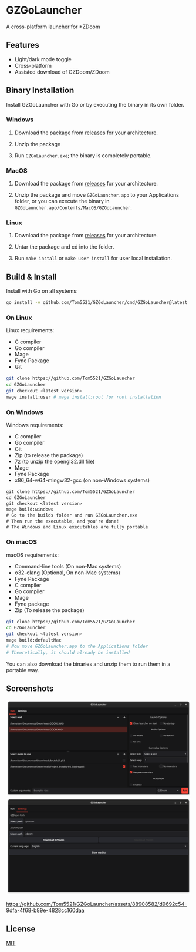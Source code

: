 # GZGoLauncher

A cross-platform launcher for *ZDoom

## Features

- Light/dark mode toggle
- Cross-platform
- Assisted download of GZDoom/ZDoom

## Binary Installation

Install GZGoLauncher with Go or by executing the binary in its own folder.

### Windows

1. Download the package from [releases](https://github.com/Tom5521/GZGoLauncher/releases/latest)
for your architecture.

2. Unzip the package

3. Run `GZGoLauncher.exe`; the binary is completely portable.

### MacOS

1. Download the package from [releases](https://github.com/Tom5521/GZGoLauncher/releases/latest)
for your architecture.

2. Unzip the package and move `GZGoLauncher.app` to your Applications folder,
or you can execute the binary in `GZGoLauncher.app/Contents/MacOS/GZGoLauncher`.

### Linux

1. Download the package from [releases](https://github.com/Tom5521/GZGoLauncher/releases/latest)
for your architecture.

2. Untar the package and cd into the folder.

3. Run `make install` or `make user-install` for user local installation.

## Build & Install

Install with Go on all systems:

```bash
go install -v github.com/Tom5521/GZGoLauncher/cmd/GZGoLauncher@latest
```

### On Linux

Linux requirements:

- C compiler
- Go compiler
- Mage
- Fyne Package
- Git

```bash
git clone https://github.com/Tom5521/GZGoLauncher
cd GZGoLauncher
git checkout <latest version>
mage install:user # mage install:root for root installation
```

### On Windows

Windows requirements:

- C compiler
- Go compiler
- Git
- Zip (to release the package)
- 7z (to unzip the opengl32.dll file)
- Mage
- Fyne Package
- x86_64-w64-mingw32-gcc (on non-Windows systems)

```batch
git clone https://github.com/Tom5521/GZGoLauncher
cd GZGoLauncher
git checkout <latest version>
mage build:windows
# Go to the builds folder and run GZGoLauncher.exe
# Then run the executable, and you're done!
# The Windows and Linux executables are fully portable
```

### On macOS

macOS requirements:

- Command-line tools (On non-Mac systems)
- o32-clang (Optional, On non-Mac systems)
- Fyne Package
- C compiler
- Go compiler
- Mage
- Fyne package
- Zip (To release the package)

```bash
git clone https://github.com/Tom5521/GZGoLauncher
cd GZGoLauncher
git checkout <latest version>
mage build:defaultMac
# Now move GZGoLauncher.app to the Applications folder
# Theoretically, it should already be installed
```

You can also download the binaries and unzip them to run them in a portable way.

## Screenshots

![screenshot](./screenshots/Screenshot1.png)
![screenshot](./screenshots/Screenshot2.png)

<https://github.com/Tom5521/GZGoLauncher/assets/88908582/d9692c54-9dfa-4f68-b89e-4828cc160daa>

## License

[MIT](https://choosealicense.com/licenses/mit/)
